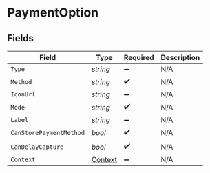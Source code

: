 # PaymentOption


## Fields

| Field                                         | Type                                          | Required                                      | Description                                   |
| --------------------------------------------- | --------------------------------------------- | --------------------------------------------- | --------------------------------------------- |
| `Type`                                        | *string*                                      | :heavy_minus_sign:                            | N/A                                           |
| `Method`                                      | *string*                                      | :heavy_check_mark:                            | N/A                                           |
| `IconUrl`                                     | *string*                                      | :heavy_minus_sign:                            | N/A                                           |
| `Mode`                                        | *string*                                      | :heavy_check_mark:                            | N/A                                           |
| `Label`                                       | *string*                                      | :heavy_minus_sign:                            | N/A                                           |
| `CanStorePaymentMethod`                       | *bool*                                        | :heavy_check_mark:                            | N/A                                           |
| `CanDelayCapture`                             | *bool*                                        | :heavy_check_mark:                            | N/A                                           |
| `Context`                                     | [Context](../../Models/Components/Context.md) | :heavy_minus_sign:                            | N/A                                           |